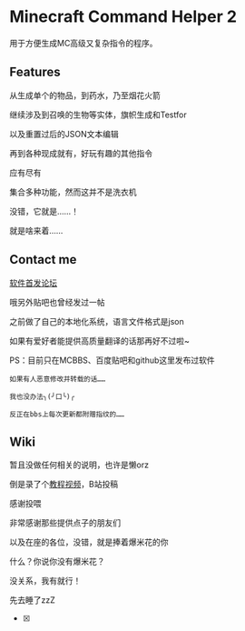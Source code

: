 # Minecraft Command Helper 2
用于方便生成MC高级又复杂指令的程序。

## Features
从生成单个的物品，到药水，乃至烟花火箭

继续涉及到召唤的生物等实体，旗帜生成和Testfor

以及重置过后的JSON文本编辑

再到各种现成就有，好玩有趣的其他指令

应有尽有

集合多种功能，然而这并不是洗衣机

没错，它就是……！

就是啥来着……

## Contact me
[软件首发论坛](http://www.mcbbs.net/thread-381131-1-1.html)

哦另外贴吧也曾经发过一帖

之前做了自己的本地化系统，语言文件格式是json

如果有爱好者能提供高质量翻译的话那再好不过啦~

PS：目前只在MCBBS、百度贴吧和github这里发布过软件

    如果有人恶意修改并转载的话……
    
    我也没办法╮(╯口╰)╭
    
    反正在bbs上每次更新都附赠指纹的……

## Wiki
暂且没做任何相关的说明，也许是懒orz

倒是录了个[教程视频](http://www.bilibili.com/video/av2931204/)，B站投稿

感谢投喂

非常感谢那些提供点子的朋友们

以及在座的各位，没错，就是捧着爆米花的你

什么？你说你没有爆米花？

没关系，我有就行！

先去睡了zzZ

- [x] 
